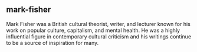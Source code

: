 ## mark-fisher
Mark Fisher was a British cultural theorist, writer, and lecturer known for his work on popular culture, capitalism, and mental health. He was a highly influential figure in contemporary cultural criticism and his writings continue to be a source of inspiration for many.

